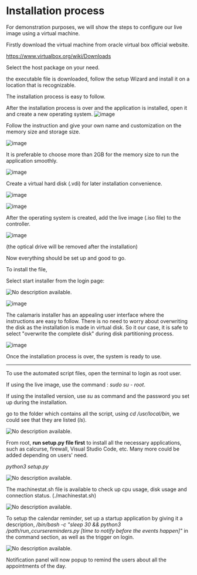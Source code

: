 <h1> Installation process </h1>

For demonstration purposes, we will show the steps to configure our live image using a virtual machine. 



Firstly download the virtual machine from oracle virtual box official website. 

https://www.virtualbox.org/wiki/Downloads

Select the host package on your need. 

the executable file is downloaded, follow the setup Wizard and install it on a location that is recognizable. 

The installation process is easy to follow.



After the installation process is over and the application is installed, open it and create a new operating system. 
![image](https://user-images.githubusercontent.com/55856076/146137189-3f65d5a5-1b46-4824-a71e-0639a5fc11e2.png)


Follow the instruction and give your own name and customization on the memory size and storage size. 

![image](https://user-images.githubusercontent.com/55856076/146137253-92aaf0f0-829b-4197-b1d0-0887d758d9aa.png)


It is preferable to choose more than 2GB for the memory size to run the application smoothly. 

![image](https://user-images.githubusercontent.com/55856076/146137279-c613e5af-d521-452a-9d7a-e8ba00826f9b.png)



Create a virtual hard disk (.vdi) for later installation convenience. 

![image](https://user-images.githubusercontent.com/55856076/146137315-04715cc6-cd2c-44f3-90c1-21e1293240b7.png)

![image](https://user-images.githubusercontent.com/55856076/146137357-96b2d80a-092b-4fd4-9b81-c129f80cf5d3.png)




After the operating system is created, add the live image (.iso file) to the controller. 

![image](https://user-images.githubusercontent.com/55856076/146137469-1f50aaf7-3a0e-4800-985c-ff6640b9676e.png)

(the optical drive will be removed after the installation)

Now everything should be set up and good to go. 



To install the file, 

Select start installer from the login page:

![No description available.](https://scontent-lga3-1.xx.fbcdn.net/v/t1.15752-9/265312277_942033440070425_8824575965237581176_n.png?_nc_cat=107&ccb=1-5&_nc_sid=ae9488&_nc_ohc=7Uo3lEdSFB8AX9isf0I&_nc_ht=scontent-lga3-1.xx&oh=03_AVJ4CyiMZBoAqKmj8cBIHcl9bMUGXKzBozu0plk6FLhj3g&oe=61E0B368)



![image](https://user-images.githubusercontent.com/55856076/146137542-838fe03d-7be0-4493-8e2f-b556afaef01e.png)

The calamaris installer has an appealing user interface where the instructions are easy to follow. There is no need to worry about overwriting the disk as the installation is made in virtual disk. So it our case, it is safe to select "overwrite the complete disk" during disk partitioning process. 

![image](https://user-images.githubusercontent.com/55856076/146137566-b25066d4-ab4b-4e40-b41e-f53064f037a5.png)

Once the installation process is over, the system is ready to use. 





------------------------------------------------------------------------------------------------

To use the automated script files, open the terminal to login as root user. 

If using the live image, use the command : *sudo su - root*. 

If using the installed version, use *su* as command and the password you set up during the installation. 

go to the folder which contains all the script, using *cd /usr/local/bin*, we could see that they are listed (*ls*). 

![No description available.](https://scontent-lga3-1.xx.fbcdn.net/v/t1.15752-9/266013626_508365196963083_750957118963438106_n.png?_nc_cat=100&ccb=1-5&_nc_sid=ae9488&_nc_ohc=r0lhHr7VbPsAX8B9JLV&_nc_ht=scontent-lga3-1.xx&oh=03_AVKSQZjAE1_8doFhZ_5QVNMekmhmI4CPSdkr_1xEKYHVlQ&oe=61DEA268) 



From root, **run setup.py file first** to install all the necessary applications, such as calcurse, firewall, Visual Studio Code, etc. Many more could be added depending on users' need. 

*python3 setup.py*



![No description available.](https://scontent-lga3-1.xx.fbcdn.net/v/t1.15752-9/265014107_623891982280633_7697753955505579613_n.png?_nc_cat=102&ccb=1-5&_nc_sid=ae9488&_nc_ohc=qrkjjvlkmW0AX8d2kTo&tn=v-Tm-JISCjsGM4Bw&_nc_ht=scontent-lga3-1.xx&oh=03_AVLcQD-5g-ua3ho87VB5Zb9vMJJyVnF6J3L4VP5pGZDarA&oe=61E0C07C)



The machinestat.sh file is available to check up cpu usage, disk usage and connection status.  (./machinestat.sh)

![No description available.](https://scontent-lga3-1.xx.fbcdn.net/v/t1.15752-9/265648777_423366452811142_8725471968227782986_n.png?_nc_cat=109&ccb=1-5&_nc_sid=ae9488&_nc_ohc=O_GgywXxp7gAX-vWxia&tn=v-Tm-JISCjsGM4Bw&_nc_ht=scontent-lga3-1.xx&oh=03_AVKWqBfriwGTPEKWpwtor1RuoueAaCPV3WEzVjyWsveRBA&oe=61DF408B)



To setup the calendar reminder, set up a startup application by giving it a description, */bin/bash -c "sleep 30 && python3 /path/run_ccursereminders.py [time to notify before the events happen]"* in the command section, as well as the trigger on login. 



![No description available.](https://scontent-lga3-1.xx.fbcdn.net/v/t1.15752-9/264898965_453172016332136_5403340283687431228_n.png?_nc_cat=104&ccb=1-5&_nc_sid=ae9488&_nc_ohc=Xsz6dbEfjIAAX-DDwwi&_nc_ht=scontent-lga3-1.xx&oh=03_AVLv9yzEYhEsF6HGsDW4XmUoIOJKrhqkI9PX7M2UbNnLfw&oe=61DF42D4)

Notification panel will now popup to remind the users about all the appointments of the day.  
